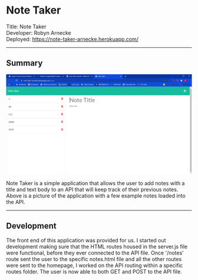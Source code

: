 # Note Taker 
    
Title: Note Taker    
Developer: Robyn Arnecke    
Deployed: https://note-taker-arnecke.herokuapp.com/

---

## Summary

![Picture of the application populated with example notes.](assets/populated_note_screen.PNG)

Note Taker is a simple application that allows the user to add notes with a title and text body to an API that will keep track of their previous notes. Above is a picture of the application with a few example notes loaded into the API. 

---

## Development

The front end of this application was provided for us. I started out development making sure that the HTML routes housed in the server.js file were functional, before they ever connected to the API file. Once '/notes' route sent the user to the specific notes.html file and all the other routes were sent to the homepage, I worked on the API routing within a specific routes folder. The user is now able to both GET and POST to the API file. 